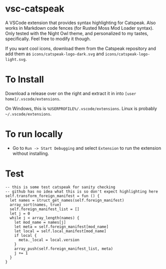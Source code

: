 # vsc-catspeak

A VSCode extension that provides syntax highlighting for Catspeak. Also works in Markdown code fences (for Rusted Moss Mod Loader syntax). Only tested with the Night Owl theme, and personalized to my tastes, specifically. Feel free to modify it though.

If you want cool icons, download them from the Catspeak repository and add them as `icons/catspeak-logo-dark.svg` and `icons/catspeak-logo-light.svg`.

# To Install

Download a release over on the right and extract it in into `[user home]/.vscode/extensions`.

On Windows, this is `%USERPROFILE%/.vscode/extensions`. Linux is probably `~/.vscode/extensions`.

# To run locally

- Go to `Run -> Start Debugging` and select `Extension` to run the extension without installing.

# Test

```meow
-- this is some test catspeak for sanity checking
-- github has no idea what this is so don't expect highlighting here
self.transform_foreign_manifest = fun () {
  let names = struct_get_names(self.foreign_manifest)
  array_sort(names, true)
  self.foreign_manifest_list = []
  let j = 0
  while j < array_length(names) {
    let mod_name = names[j]
    let meta = self.foreign_manifest[mod_name]
    let local = self.local_manifest[mod_name]
    if local {
      meta._local = local.version
    }
    array_push(self.foreign_manifest_list, meta)
    j += 1
  }
}
```
